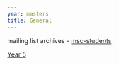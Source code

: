 ```yaml
---
year: masters
title: General
---
```


mailing list archives - [msc-students](https://lists.inf.ed.ac.uk/mailman/private/msc-students/)

[Year 5](https://drive.google.com/folderview?id=0B2AAOQQZ_8BxcXdrS1NPRmVQdFE&usp=sharing)
